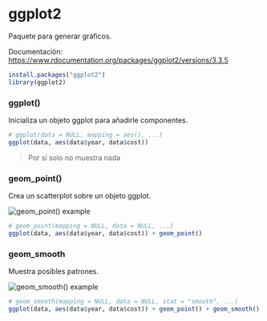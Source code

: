 # ggplot2

Paquete para generar gráficos.

Documentación: https://www.rdocumentation.org/packages/ggplot2/versions/3.3.5

```R
install.packages("ggplot2")
library(ggplot2)
```

### ggplot()

Inicializa un objeto ggplot para añadirle componentes.

```R
# ggplot(data = NULL, mapping = aes(), ...)
ggplot(data, aes(data$year, data$cost))
```
> Por sí solo no muestra nada

### geom_point()

Crea un scatterplot sobre un objeto ggplot.

![geom_point() example](https://github.com/Saigesp/r-training/blob/master/_media/ggplot2-geom_point.jpg?raw=true)

```R
# geom_point(mapping = NULL, data = NULL, ...)
ggplot(data, aes(data$year, data$cost)) + geom_point()
```

### geom_smooth

Muestra posibles patrones.

![geom_smooth() example](https://github.com/Saigesp/r-training/blob/master/_media/ggplot2-geom_smooth.jpg?raw=true)

```R
# geom_smooth(mapping = NULL, data = NULL, stat = "smooth", ...)
ggplot(data, aes(data$year, data$cost)) + geom_point() + geom_smooth()
```